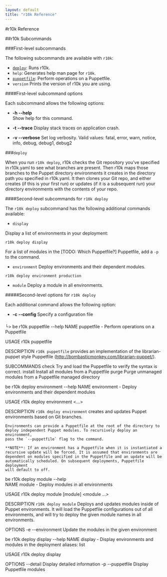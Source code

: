 ```yaml
---
layout: default
title: "r10k Reference"
---
```

#r10k Reference

##r10k Subcommands

###First-level subcommands

The following subcommands are available with `r10k`:

* [`deploy`](#deploy): Runs r10k.
* `help`: Generates help man page for `r10k`.
* [`puppetfile`](#puppetfile): Perform operations on a Puppetfile.
* `version` Prints the version of r10k you are using.

####First-level subcommand options

Each subcommand allows the following options:

* **-h --help**     
Show help for this command.

* **-t --trace**
Display stack traces on application crash.

* **-v --verbose**
Set log verbosity. Valid values: fatal, error, warn, notice, info, debug, debug1, debug2
    
###`deploy`

When you run `r10k deploy`, r10k checks the Git repository you've specified in r10k.yaml to see what branches are present. Then r10k maps those branches to the Puppet directory environments it creates in the directory path you specified in r10k.yaml. It then clones your Git repo, and either creates (if this is your first run) or updates (if it is a subsequent run) your directory environments with the contents of your repo.

####Second-level subcommands for `r10k deploy`

The `r10k deploy` subcommand has the following additional commands available:

* `display`

Display a list of environments in your deployment:

~~~
r10k deploy display
~~~

For a list of modules in the [TODO: Which Puppetfile?] Puppetfile, add a `-p` to the command.

* `environment`
Deploy environments and their dependent modules.

~~~
r10k deploy environment production
~~~

* `module`
Deploy a module in all environments.


#####Second-level options for `r10k deploy`

Each additional command allows the following option:

* **-c --config**
Specify a configuration file

###    
└> be r10k puppetfile --help
NAME
    puppetfile - Perform operations on a Puppetfile

USAGE
    r10k puppetfile <subcommand>

DESCRIPTION
    `r10k puppetfile` provides an implementation of the librarian-puppet
    style Puppetfile (http://bombasticmonkey.com/librarian-puppet/).

SUBCOMMANDS
    check      Try and load the Puppetfile to verify the syntax is correct.
    install    Install all modules from a Puppetfile
    purge      Purge unmanaged modules from a Puppetfile managed directory
    
    
 be r10k deploy environment --help
NAME
    environment - Deploy environments and their dependent modules

USAGE
    r10k deploy environment <options>
    <environment> <...>

DESCRIPTION
    `r10k deploy environment` creates and updates Puppet environments based
    on Git branches.

    Environments can provide a Puppetfile at the root of the directory to
    deploy independent Puppet modules. To recursively deploy an environment,
    pass the `--puppetfile` flag to the command.

    **NOTE**: If an environment has a Puppetfile when it is instantiated a
    recursive update will be forced. It is assumed that environments are
    dependent on modules specified in the Puppetfile and an update will be
    automatically scheduled. On subsequent deployments, Puppetfile deployment
    will default to off.
    
    
 be r10k deploy module --help    
NAME
    module - Deploy modules in all environments

USAGE
    r10k deploy module [module] <module ...>

DESCRIPTION
    `r10k deploy module` Deploys and updates modules inside of Puppet
    environments. It will load the Puppetfile configurations out of all
    environments, and will try to deploy the given module names in all
    environments.

OPTIONS
    -e --environment    Update the modules in the given environment
    
    
 be r10k deploy display --help
NAME
    display - Display environments and modules in the deployment
    aliases: list

USAGE
    r10k deploy display

OPTIONS
      --detail        Display detailed information
    -p --puppetfile    Display Puppetfile modules    